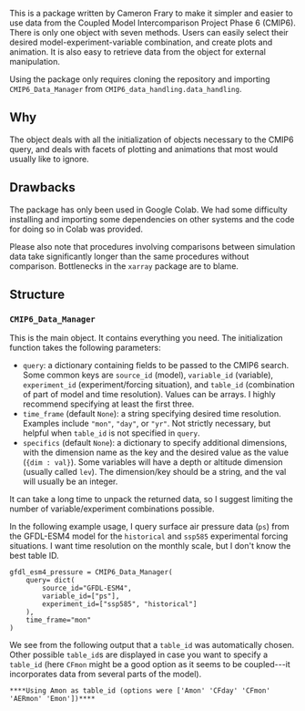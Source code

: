 This is a package written by Cameron Frary to make it simpler and easier to use data from the Coupled Model Intercomparison Project Phase 6 (CMIP6). There is only one object with seven methods. Users can easily select their desired model-experiment-variable combination, and create plots and animation. It is also easy to retrieve data from the object for external manipulation.

Using the package only requires cloning the repository and importing `CMIP6_Data_Manager` from `CMIP6_data_handling.data_handling`.

## Why

The object deals with all the initialization of objects necessary to the CMIP6 query, and deals with facets of plotting and animations that most would usually like to ignore.

## Drawbacks

The package has only been used in Google Colab. We had some difficulty installing and importing some dependencies on other systems and the code for doing so in Colab was provided.

Please also note that procedures involving comparisons between simulation data take significantly longer than the same procedures without comparison. Bottlenecks in the `xarray` package are to blame.

## Structure

### `CMIP6_Data_Manager`

This is the main object. It contains everything you need. The initialization function takes the following parameters:

- `query`: a dictionary containing fields to be passed to the CMIP6 search. Some common keys are `source_id` (model), `variable_id` (variable), `experiment_id` (experiment/forcing situation), and `table_id` (combination of part of model and time resolution). Values can be arrays. I highly recommend specifying at least the first three.
- `time_frame` (default `None`): a string specifying desired time resolution. Examples include `"mon"`, `"day"`, or `"yr"`. Not strictly necessary, but helpful when `table_id` is not specified in `query`.
- `specifics` (default `None`): a dictionary to specify additional dimensions, with the dimension name as the key and the desired value as the value (`{dim : val}`). Some variables will have a depth or altitude dimension (usually called `lev`). The dimension/key should be a string, and the val will usually be an integer.

It can take a long time to unpack the returned data, so I suggest limiting the number of variable/experiment combinations possible. 

In the following example usage, I query surface air pressure data (`ps`) from the GFDL-ESM4 model for the `historical` and `ssp585` experimental forcing situations. I want time resolution on the monthly scale, but I don't know the best table ID.
```
gfdl_esm4_pressure = CMIP6_Data_Manager(
    query= dict(
        source_id="GFDL-ESM4",
        variable_id=["ps"],
        experiment_id=["ssp585", "historical"]
    ),
    time_frame="mon"
)
```
We see from the following output that a `table_id` was automatically chosen. Other possible `table_id`s are displayed in case you want to specify a `table_id` (here `CFmon` might be a good option as it seems to be coupled---it incorporates data from several parts of the model). 
```
****Using Amon as table_id (options were ['Amon' 'CFday' 'CFmon' 'AERmon' 'Emon'])****
```



#### 
